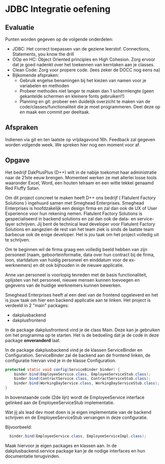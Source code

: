# JDBC Integratie oefening
## Evaluatie
Punten worden gegeven op de volgende onderdelen:
- JDBC: Het correct toepassen van de geziene leerstof. Connections, Statements, you know the drill
- OOp en HC: Object Oriented principles en High Cohesion. Zorg ervoor dat je goed nadenkt over het toekennen van kerntaken aan je classes.
- Clean Code: Zorg voor propere code. (lees zeker de DOCC nog eens na)
- Bijkomende afspraken:
  - Gebruik engelse benamingen bij het kiezen van namen voor je variabelen en methoden
  - Probeer methodes niet langer te maken dan 1 schermlengte (geen gekantelde schermen en kleinere fonts gebruiken!!)
  - Planning en git: probeer een duidelijk overzicht te maken van de code/classes/functionaliteit die je moet programmeren. Deel deze op en maak een commit per deeltaak.

## Afspraken
Indienen via git en ten laatste op vrijdagavond 16h.
Feedback zal gegeven worden volgende week. We spreken hier nog een moment voor af.

## Opgave
Het bedrijf DakPlusPlus (D++) wilt in de nabije toekomst haar administratie naar de 21ste eeuw brengen. Momenteel werken ze met allerlei losse tools waaronder Excel, Word, een houten telraam en een witte tekkel genaamd Red Fluffy Satan.

Om dit project concreet te maken heeft D++ ons bedrijf ( Flatulent Factory Solutions ) ingehuurd samen met Smeghead Enterprises. Smeghead Enterprises is hoofdzakelijk een design firma en zal dan ook de UX of User Experience voor hun rekening nemen. Flatulent Factory Solutions is gespecialiseerd in backend solutions en zal dan ook de data- en service-layer schrijven. Jij bent de technical lead developer voor Flatulent Factory Solutions en aangezien de rest van het team ziek is sinds de laatste team barbecue ook de enige developer. Het is jou taak om het project volledig uit te schrijven.

Om te beginnen wil de firma graag een volledig beeld hebben van zijn personeel (naam, geboorteinformatie, data over hun contract bij de firma, loon, startdatum van huidig personeel en einddatum voor de ex-werknemers) en dit ook bijhouden in de nieuwe applicatie.

Anne van personeel is voorlopig tevreden met de basis functionaliteit, oplijsten van het personeel, nieuwe mensen kunnen toevoegen en gegevens van de huidige werknemers kunnen bewerken.

Smeghead Enterprises heeft al een deel van de frontend opgeleverd en het is jouw taak om hier een backend applicatie aan te linken. Het project is verdeeld in 2 "main" packages:
- dakplusbackend
- dakplusfrontend

In de package dakplusfrontend vind je de class Main. Deze kan je gebruiken om het programma op te starten. Het is de bedoeling dat je de code in deze package **onveranderd** laat.

In de package dakplusbackend vind je de klassen ServiceBinder en Configuration. ServiceBinder zal de backend aan de frontend linken, de configuratie hiervan vind je in de klasse Configuration.

```java
protected static void config(ServiceBinder binder) {
    binder.bind(EmployeeService.class, EmployeeServiceStub.class);
    binder.bind(ContractService.class, ContractServiceStub.class);
    binder.bind(WorkingDayService.class, WorkingDayServiceStub.class);
}
```

In bovenstaande code (2de lijn) wordt de EmployeeService interface gelinked aan de EmployeeServiceStub implementatie.

Wat jij als lead dev moet doen is je eigen implementatie van de backend schrijven en de EmployeeServiceStub vervangen in deze configuratie.

Bijvoorbeeld:
```java
  binder.bind(EmployeeService.class, EmployeeServiceImpl.class);
```

Maak hiervoor je eigen packages en klassen aan. In de dakplusbackend.service package kan je de nodige interfaces en hun documentatie terugvinden.

